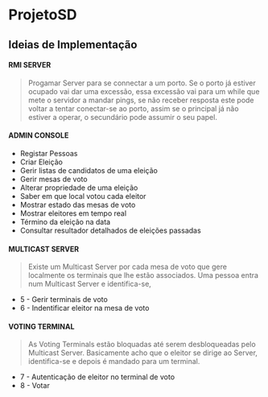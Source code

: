 # ProjetoSD

## Ideias de Implementação

#### RMI SERVER
> Progamar Server para se connectar a um porto. Se o porto já estiver ocupado vai dar uma
> excessão, essa excessão vai para um while que mete o servidor a mandar pings, se não receber
> resposta este pode voltar a tentar conectar-se ao porto, assim se o principal já não estiver
> a operar, o secundário pode assumir o seu papel.


#### ADMIN CONSOLE
* Registar Pessoas
* Criar Eleição
* Gerir listas de candidatos de uma eleição
* Gerir mesas de voto
* Alterar propriedade de uma eleição
* Saber em que local votou cada eleitor
* Mostrar estado das mesas de voto
* Mostrar eleitores em tempo real
* Término da eleição na data
* Consultar resultador detalhados de eleições passadas


#### MULTICAST SERVER
> Existe um Multicast Server por cada mesa de voto que gere localmente os terminais
> que lhe estão associados. Uma pessoa entra num Multicast Server e identifica-se,

* 5 - Gerir terminais de voto
* 6 - Indentificar eleitor na mesa de voto


#### VOTING TERMINAL
> As Voting Terminals estão bloquadas até serem desbloqueadas pelo Multicast Server.
> Basicamente acho que o eleitor se dirige ao Server, identifica-se e depois é mandado
> para um terminal.

* 7 - Autenticação de eleitor no terminal de voto
* 8 - Votar
